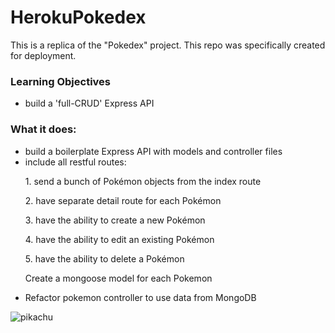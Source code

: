 # HerokuPokedex

This is a replica of the "Pokedex" project. This repo was specifically created for deployment.

<h3>Learning Objectives</h3>
<ul>
<li>build a 'full-CRUD' Express API</li>
</ul>

<h3>What it does:</h3>
<ul>
<li>build a boilerplate Express API with models and controller files</li>
<li>include all restful routes:</li>
<p>1. send a bunch of Pokémon objects from the index route</p>
<p>2. have separate detail route for each Pokémon</p>
<p>3. have the ability to create a new Pokémon</p>
<p>4. have the ability to edit an existing Pokémon</p>
<p>5. have the ability to delete a Pokémon</p>
Create a mongoose model for each Pokemon</p>
<li>Refactor pokemon controller to use data from MongoDB </li>
</ul>

<img src="https://seir1031-materials.notion.site/image/https%3A%2F%2Fimgur.com%2FoxGPnND.png?id=d7e81aab-c02b-4781-961e-0af16d26c022&table=block&spaceId=99cfc90c-d757-45e7-a904-edcc65eea954&width=2000&userId=&cache=v2" alt="pikachu"/>

